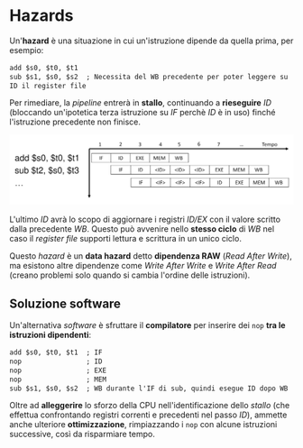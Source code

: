 # Hazards

Un'**hazard** è una situazione in cui un'istruzione dipende da quella prima, per esempio:
```x86asm
add $s0, $t0, $t1
sub $s1, $s0, $s2  ; Necessita del WB precedente per poter leggere su ID il register file
```

Per rimediare, la _pipeline_ entrerà in **stallo**, continuando a **rieseguire** _ID_ (bloccando un'ipotetica terza istruzione su _IF_ perchè _ID_ è in uso) finché l'istruzione precedente non finisce.

![Diagramma di dipendenza Read After Write](assets/01.png)

L'ultimo _ID_ avrà lo scopo di aggiornare i registri _ID/EX_ con il valore scritto dalla precedente _WB_.
Questo può avvenire nello **stesso ciclo** di _WB_ nel caso il _register file_ supporti lettura e scrittura in un unico ciclo.

Questo _hazard_ è un **data hazard** detto **dipendenza RAW** (_Read After Write_), ma esistono altre dipendenze come _Write After Write_ e _Write After Read_ (creano problemi solo quando si cambia l'ordine delle istruzioni).

## Soluzione software

Un'alternativa _software_ è sfruttare il **compilatore** per inserire dei `nop` **tra le istruzioni dipendenti**:

```x86asm
add $s0, $t0, $t1  ; IF
nop                ; ID
nop                ; EXE
nop                ; MEM
sub $s1, $s0, $s2  ; WB durante l'IF di sub, quindi esegue ID dopo WB
```

Oltre ad **alleggerire** lo sforzo della CPU nell'identificazione dello _stallo_ (che effettua confrontando registri correnti e precedenti nel passo _ID_), ammette anche ulteriore **ottimizzazione**, rimpiazzando i `nop` con alcune istruzioni successive, così da risparmiare tempo.
